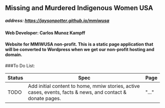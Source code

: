 ## Missing and Murdered Indigenous Women USA

##### address: https://jaysonpotter.github.io/mmiwusa

#### Web Developer: Carlos Munoz Kampff

#### Website for MMIWUSA non-profit. This is a static page application that will be converted to Wordpress when we get our non-profit hosting and domain.

###To Do List:

|Status|Spec|Page|                
|------|----|----|
|TODO| Add initial content to home, mmiw stories, active cases, events, facts & news, and contact & donate pages. | "..." |
